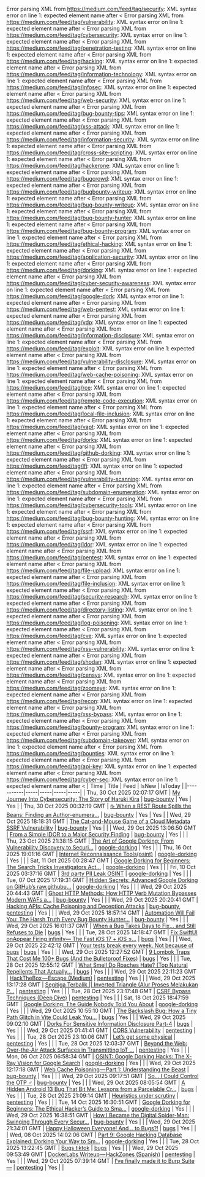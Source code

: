 Error parsing XML from https://medium.com/feed/tag/security: XML syntax error on line 1: expected element name after <
Error parsing XML from https://medium.com/feed/tag/vulnerability: XML syntax error on line 1: expected element name after <
Error parsing XML from https://medium.com/feed/tag/cybersecurity: XML syntax error on line 1: expected element name after <
Error parsing XML from https://medium.com/feed/tag/penetration-testing: XML syntax error on line 1: expected element name after <
Error parsing XML from https://medium.com/feed/tag/hacking: XML syntax error on line 1: expected element name after <
Error parsing XML from https://medium.com/feed/tag/information-technology: XML syntax error on line 1: expected element name after <
Error parsing XML from https://medium.com/feed/tag/infosec: XML syntax error on line 1: expected element name after <
Error parsing XML from https://medium.com/feed/tag/web-security: XML syntax error on line 1: expected element name after <
Error parsing XML from https://medium.com/feed/tag/bug-bounty-tips: XML syntax error on line 1: expected element name after <
Error parsing XML from https://medium.com/feed/tag/xss-attack: XML syntax error on line 1: expected element name after <
Error parsing XML from https://medium.com/feed/tag/information-security: XML syntax error on line 1: expected element name after <
Error parsing XML from https://medium.com/feed/tag/cross-site-scripting: XML syntax error on line 1: expected element name after <
Error parsing XML from https://medium.com/feed/tag/hackerone: XML syntax error on line 1: expected element name after <
Error parsing XML from https://medium.com/feed/tag/bugcrowd: XML syntax error on line 1: expected element name after <
Error parsing XML from https://medium.com/feed/tag/bugbounty-writeup: XML syntax error on line 1: expected element name after <
Error parsing XML from https://medium.com/feed/tag/bug-bounty-writeup: XML syntax error on line 1: expected element name after <
Error parsing XML from https://medium.com/feed/tag/bug-bounty-hunter: XML syntax error on line 1: expected element name after <
Error parsing XML from https://medium.com/feed/tag/bug-bounty-program: XML syntax error on line 1: expected element name after <
Error parsing XML from https://medium.com/feed/tag/ethical-hacking: XML syntax error on line 1: expected element name after <
Error parsing XML from https://medium.com/feed/tag/application-security: XML syntax error on line 1: expected element name after <
Error parsing XML from https://medium.com/feed/tag/dorking: XML syntax error on line 1: expected element name after <
Error parsing XML from https://medium.com/feed/tag/cyber-security-awareness: XML syntax error on line 1: expected element name after <
Error parsing XML from https://medium.com/feed/tag/google-dork: XML syntax error on line 1: expected element name after <
Error parsing XML from https://medium.com/feed/tag/web-pentest: XML syntax error on line 1: expected element name after <
Error parsing XML from https://medium.com/feed/tag/vdp: XML syntax error on line 1: expected element name after <
Error parsing XML from https://medium.com/feed/tag/information-disclosure: XML syntax error on line 1: expected element name after <
Error parsing XML from https://medium.com/feed/tag/exploit: XML syntax error on line 1: expected element name after <
Error parsing XML from https://medium.com/feed/tag/vulnerability-disclosure: XML syntax error on line 1: expected element name after <
Error parsing XML from https://medium.com/feed/tag/web-cache-poisoning: XML syntax error on line 1: expected element name after <
Error parsing XML from https://medium.com/feed/tag/rce: XML syntax error on line 1: expected element name after <
Error parsing XML from https://medium.com/feed/tag/remote-code-execution: XML syntax error on line 1: expected element name after <
Error parsing XML from https://medium.com/feed/tag/local-file-inclusion: XML syntax error on line 1: expected element name after <
Error parsing XML from https://medium.com/feed/tag/vapt: XML syntax error on line 1: expected element name after <
Error parsing XML from https://medium.com/feed/tag/dorks: XML syntax error on line 1: expected element name after <
Error parsing XML from https://medium.com/feed/tag/github-dorking: XML syntax error on line 1: expected element name after <
Error parsing XML from https://medium.com/feed/tag/lfi: XML syntax error on line 1: expected element name after <
Error parsing XML from https://medium.com/feed/tag/vulnerability-scanning: XML syntax error on line 1: expected element name after <
Error parsing XML from https://medium.com/feed/tag/subdomain-enumeration: XML syntax error on line 1: expected element name after <
Error parsing XML from https://medium.com/feed/tag/cybersecurity-tools: XML syntax error on line 1: expected element name after <
Error parsing XML from https://medium.com/feed/tag/bug-bounty-hunting: XML syntax error on line 1: expected element name after <
Error parsing XML from https://medium.com/feed/tag/ssrf: XML syntax error on line 1: expected element name after <
Error parsing XML from https://medium.com/feed/tag/idor: XML syntax error on line 1: expected element name after <
Error parsing XML from https://medium.com/feed/tag/pentest: XML syntax error on line 1: expected element name after <
Error parsing XML from https://medium.com/feed/tag/file-upload: XML syntax error on line 1: expected element name after <
Error parsing XML from https://medium.com/feed/tag/file-inclusion: XML syntax error on line 1: expected element name after <
Error parsing XML from https://medium.com/feed/tag/security-research: XML syntax error on line 1: expected element name after <
Error parsing XML from https://medium.com/feed/tag/directory-listing: XML syntax error on line 1: expected element name after <
Error parsing XML from https://medium.com/feed/tag/log-poisoning: XML syntax error on line 1: expected element name after <
Error parsing XML from https://medium.com/feed/tag/cve: XML syntax error on line 1: expected element name after <
Error parsing XML from https://medium.com/feed/tag/xss-vulnerability: XML syntax error on line 1: expected element name after <
Error parsing XML from https://medium.com/feed/tag/shodan: XML syntax error on line 1: expected element name after <
Error parsing XML from https://medium.com/feed/tag/censys: XML syntax error on line 1: expected element name after <
Error parsing XML from https://medium.com/feed/tag/zoomeye: XML syntax error on line 1: expected element name after <
Error parsing XML from https://medium.com/feed/tag/recon: XML syntax error on line 1: expected element name after <
Error parsing XML from https://medium.com/feed/tag/xss-bypass: XML syntax error on line 1: expected element name after <
Error parsing XML from https://medium.com/feed/tag/bounty-program: XML syntax error on line 1: expected element name after <
Error parsing XML from https://medium.com/feed/tag/subdomain-takeover: XML syntax error on line 1: expected element name after <
Error parsing XML from https://medium.com/feed/tag/bounties: XML syntax error on line 1: expected element name after <
Error parsing XML from https://medium.com/feed/tag/api-key: XML syntax error on line 1: expected element name after <
Error parsing XML from https://medium.com/feed/tag/cyber-sec: XML syntax error on line 1: expected element name after <
| Time | Title | Feed | IsNew | IsToday |
|-----------|-----|-----|-----|-----|
| Thu, 30 Oct 2025 02:07:17 GMT | [My Journey Into Cybersecurity: The Story of Haruki Kira](https://freedium.cfd/https://medium.com/p/6406c1c70e47) | [bug-bounty](https://medium.com/feed/tag/bug-bounty) | Yes | Yes |
| Thu, 30 Oct 2025 00:32:19 GMT | [☕ When a REST Route Spills the Beans: Finding an Author-enumera...](https://freedium.cfd/https://medium.com/p/ce0acde23653) | [bug-bounty](https://medium.com/feed/tag/bug-bounty) | Yes | Yes |
| Wed, 29 Oct 2025 18:18:31 GMT | [The Cat-and-Mouse Game of a Cloud Metadata SSRF Vulnerability](https://freedium.cfd/https://medium.com/p/6efbb26e216a) | [bug-bounty](https://medium.com/feed/tag/bug-bounty) | Yes |  |
| Wed, 29 Oct 2025 13:06:50 GMT | [From a Simple IDOR to a Major Security Finding](https://freedium.cfd/https://medium.com/p/6386077e4b8d) | [bug-bounty](https://medium.com/feed/tag/bug-bounty) | Yes |  |
| Thu, 23 Oct 2025 21:38:15 GMT | [The Art of Google Dorking: From Vulnerability Discovery to Securi...](https://freedium.cfd/https://medium.com/p/beeba448159d) | [google-dorking](https://medium.com/feed/tag/google-dorking) | Yes |  |
| Thu, 16 Oct 2025 19:01:16 GMT | [Internet Reconnaissance Tools(osint)](https://freedium.cfd/https://medium.com/p/2646b86159e7) | [google-dorking](https://medium.com/feed/tag/google-dorking) | Yes |  |
| Sat, 11 Oct 2025 00:28:47 GMT | [Google Dorking for Beginners: The Search Tricks Investigators Act...](https://freedium.cfd/https://medium.com/p/0fa98cfef5f4) | [google-dorking](https://medium.com/feed/tag/google-dorking) | Yes |  |
| Fri, 10 Oct 2025 03:37:16 GMT | [3rd party PII Leak OSINT](https://freedium.cfd/https://medium.com/p/75b5f236e3e5) | [google-dorking](https://medium.com/feed/tag/google-dorking) | Yes |  |
| Tue, 07 Oct 2025 17:19:31 GMT | [Hidden Secrets: Advanced Google Dorking on GitHub’s raw.githubu...](https://freedium.cfd/https://medium.com/p/675374870756) | [google-dorking](https://medium.com/feed/tag/google-dorking) | Yes |  |
| Wed, 29 Oct 2025 20:44:43 GMT | [Ghost HTTP Methods: How HTTP Verb Mutation Bypasses Modern WAFs a...](https://freedium.cfd/https://medium.com/p/32b66cd392ca) | [bug-bounty](https://medium.com/feed/tag/bug-bounty) | Yes |  |
| Wed, 29 Oct 2025 20:20:41 GMT | [Hacking APIs: Cache Poisoning and Deception Attacks](https://freedium.cfd/https://medium.com/p/19527e2d7e6e) | [bug-bounty](https://medium.com/feed/tag/bug-bounty), [pentesting](https://medium.com/feed/tag/pentesting) | Yes |  |
| Wed, 29 Oct 2025 18:57:14 GMT | [Automation Will Fail You: The Harsh Truth Every Bug Bounty Hunter...](https://freedium.cfd/https://medium.com/p/ad02cbfc7bda) | [bug-bounty](https://medium.com/feed/tag/bug-bounty) | Yes |  |
| Wed, 29 Oct 2025 16:01:37 GMT | [ When a Bug Takes Days to Fix… and Still Refuses to Die](https://freedium.cfd/https://medium.com/p/356993327143) | [bugs](https://medium.com/feed/tag/bugs) | Yes |  |
| Tue, 28 Oct 2025 14:18:47 GMT | [Fix SwiftUI onAppear Firing infinity— The Fast iOS 17 + iOS ≤...](https://freedium.cfd/https://medium.com/p/4e0758223333) | [bugs](https://medium.com/feed/tag/bugs) | Yes |  |
| Wed, 29 Oct 2025 22:42:12 GMT | [Your tests break every week. Not because of bugs](https://freedium.cfd/https://medium.com/p/b34b6658447d) | [bugs](https://medium.com/feed/tag/bugs) | Yes |  |
| Wed, 29 Oct 2025 12:27:52 GMT | [9 Lombok Traps That Cost Me 100+ Bugs (And the Bulletproof Fixes)](https://freedium.cfd/https://medium.com/p/8defd05dd2a5) | [bugs](https://medium.com/feed/tag/bugs) | Yes |  |
| Tue, 28 Oct 2025 12:55:12 GMT | [What Smell Do Roaches Hate? (Top Natural Repellents That Actually...](https://freedium.cfd/https://medium.com/p/ebceaaf0cd8f) | [bugs](https://medium.com/feed/tag/bugs) | Yes |  |
| Wed, 29 Oct 2025 22:11:23 GMT | [HackTheBox — Escape (Medium)](https://freedium.cfd/https://medium.com/p/306404e55e62) | [pentesting](https://medium.com/feed/tag/pentesting) | Yes |  |
| Wed, 29 Oct 2025 13:17:28 GMT | [Segitiga Terbalik \|\| Inverted Triangle (Alur Proses Melakukan P...](https://freedium.cfd/https://medium.com/p/b3836bdf7b93) | [pentesting](https://medium.com/feed/tag/pentesting) | Yes |  |
| Tue, 28 Oct 2025 23:17:48 GMT | [CSRF Bypass Techniques (Deep Dive)](https://freedium.cfd/https://medium.com/p/12ec2f985362) | [pentesting](https://medium.com/feed/tag/pentesting) | Yes |  |
| Sat, 18 Oct 2025 18:47:59 GMT | [Google Dorking: The Guide Nobody Told You About](https://freedium.cfd/https://medium.com/p/8e20cd03743b) | [google-dorking](https://medium.com/feed/tag/google-dorking) | Yes |  |
| Wed, 29 Oct 2025 10:55:10 GMT | [ The Backslash Bug: How a Tiny Path Glitch in Vite Could Leak You...](https://freedium.cfd/https://medium.com/p/9641de420f5e) | [bugs](https://medium.com/feed/tag/bugs) | Yes |  |
| Wed, 29 Oct 2025 09:02:10 GMT | [Dorks For Sensitive Information Disclosure Part-4](https://freedium.cfd/https://medium.com/p/5bc360ce551e) | [bugs](https://medium.com/feed/tag/bugs) | Yes |  |
| Wed, 29 Oct 2025 01:41:41 GMT | [CORS Vulnerability](https://freedium.cfd/https://medium.com/p/fdf22666776c) | [pentesting](https://medium.com/feed/tag/pentesting) | Yes |  |
| Tue, 28 Oct 2025 23:10:06 GMT | [Let’s get some physical](https://freedium.cfd/https://medium.com/p/66b8ae9f50a3) | [pentesting](https://medium.com/feed/tag/pentesting) | Yes |  |
| Tue, 28 Oct 2025 12:03:37 GMT | [Beyond the Web: Over-the-Air Attack Surfaces in Transmitting IoT ...](https://freedium.cfd/https://medium.com/p/a4379b319b29) | [pentesting](https://medium.com/feed/tag/pentesting) | Yes |  |
| Mon, 06 Oct 2025 06:58:34 GMT | [OSINT: Google Dorking Hacks: The X-Ray Vision for Google Search](https://freedium.cfd/https://medium.com/p/8c6cd8335ff2) | [google-dorking](https://medium.com/feed/tag/google-dorking) | Yes |  |
| Wed, 29 Oct 2025 12:17:18 GMT | [ Web Cache Poisoning — Part 1: Understanding the Beast](https://freedium.cfd/https://medium.com/p/d303f1741e48) | [bug-bounty](https://medium.com/feed/tag/bug-bounty) | Yes |  |
| Wed, 29 Oct 2025 09:17:51 GMT | [So… I Could Control the OTP ‍♂️](https://freedium.cfd/https://medium.com/p/503ba61997ff) | [bug-bounty](https://medium.com/feed/tag/bug-bounty) | Yes |  |
| Wed, 29 Oct 2025 08:05:54 GMT | [A Hidden Android 13 Bug That Bit Me: Lessons from a Parcelable Cr...](https://freedium.cfd/https://medium.com/p/df31ba1eeb92) | [bugs](https://medium.com/feed/tag/bugs) | Yes |  |
| Tue, 28 Oct 2025 21:09:14 GMT | [Heuristics under scrutiny](https://freedium.cfd/https://medium.com/p/65b2a6e4ae96) | [pentesting](https://medium.com/feed/tag/pentesting) | Yes |  |
| Tue, 14 Oct 2025 16:30:51 GMT | [Google Dorking for Beginners: The Ethical Hacker’s Guide to Sma...](https://freedium.cfd/https://medium.com/p/c61cdbf152cf) | [google-dorking](https://medium.com/feed/tag/google-dorking) | Yes |  |
| Wed, 29 Oct 2025 16:38:51 GMT | [How I Became the Digital Spider-Man: Swinging Through Every Secur...](https://freedium.cfd/https://medium.com/p/7882e394832b) | [bug-bounty](https://medium.com/feed/tag/bug-bounty) | Yes |  |
| Wed, 29 Oct 2025 21:34:01 GMT | [Happy Halloween Everyone! And .. to Bugs?!](https://freedium.cfd/https://medium.com/p/f6577ec8c060) | [bugs](https://medium.com/feed/tag/bugs) | Yes |  |
| Wed, 08 Oct 2025 14:02:06 GMT | [Part 9: Google Hacking Database Explained: Dorking Your Way to Sm...](https://freedium.cfd/https://medium.com/p/5f31a862fd65) | [google-dorking](https://medium.com/feed/tag/google-dorking) | Yes |  |
| Tue, 28 Oct 2025 13:22:45 GMT | [Bugs tiktok](https://freedium.cfd/https://medium.com/p/78259fa7b51c) | [bugs](https://medium.com/feed/tag/bugs) | Yes |  |
| Wed, 29 Oct 2025 09:53:49 GMT | [DockerLabs Writeup — HackZones (Spanish)](https://freedium.cfd/https://medium.com/p/1f4f862c7339) | [pentesting](https://medium.com/feed/tag/pentesting) | Yes |  |
| Wed, 29 Oct 2025 07:39:14 GMT | [I’ve finally made it to Burp Suite —](https://freedium.cfd/https://medium.com/p/fd8f9527e4d6) | [pentesting](https://medium.com/feed/tag/pentesting) | Yes |  |

